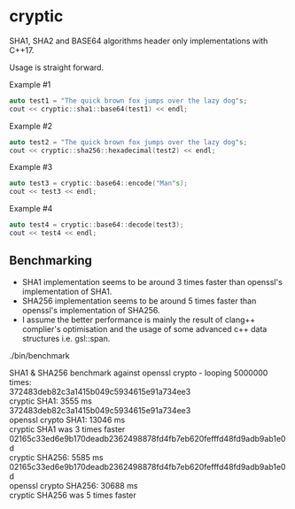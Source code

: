# cryptic
SHA1, SHA2 and BASE64 algorithms header only implementations with C++17.

Usage is straight forward.

Example #1
```c++
auto test1 = "The quick brown fox jumps over the lazy dog"s;
cout << cryptic::sha1::base64(test1) << endl;
```
Example #2
```c++
auto test2 = "The quick brown fox jumps over the lazy dog"s;
cout << cryptic::sha256::hexadecimal(test2) << endl;
```
Example #3
```c++
auto test3 = cryptic::base64::encode("Man"s);
cout << test3 << endl;
```
Example #4
```c++
auto test4 = cryptic::base64::decode(test3);
cout << test4 << endl;
```

## Benchmarking
- SHA1 implementation seems to be around 3 times faster than openssl's implementation of SHA1.
- SHA256 implementation seems to be around 5 times faster than openssl's implementation of SHA256.
- I assume the better performance is mainly the result of clang++ complier's optimisation and the usage of some advanced c++ data structures i.e. gsl::span.

./bin/benchmark

SHA1 & SHA256 benchmark against openssl crypto - looping 5000000 times:  
372483deb82c3a1415b049c5934615e91a734ee3  
cryptic SHA1: 3555 ms  
372483deb82c3a1415b049c5934615e91a734ee3  
openssl crypto SHA1: 13046 ms  
cryptic SHA1 was 3 times faster  
02165c33ed6e9b170deadb2362498878fd4fb7eb620fefffd48fd9adb9ab1e0d  
cryptic SHA256: 5585 ms  
02165c33ed6e9b170deadb2362498878fd4fb7eb620fefffd48fd9adb9ab1e0d  
openssl crypto SHA256: 30688 ms  
cryptic SHA256 was 5 times faster  
